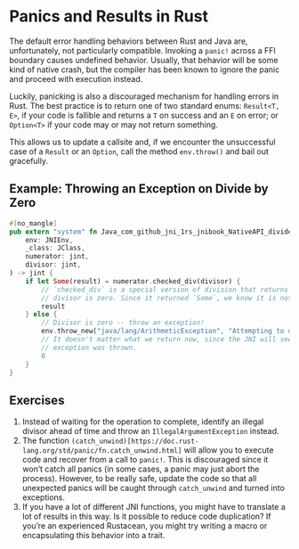 # Panics and Results in Rust

The default error handling behaviors between Rust and Java are, unfortunately,
not particularly compatible. Invoking a `panic!` across a FFI boundary causes
undefined behavior. Usually, that behavior will be some kind of native crash,
but the compiler has been known to ignore the panic and proceed with execution
instead.

Luckily, panicking is also a discouraged mechanism for handling errors in Rust.
The best practice is to return one of two standard enums: `Result<T, E>`, if
your code is fallible and returns a `T` on success and an `E` on error; or
`Option<T>` if your code may or may not return something.

This allows us to update a callsite and, if we encounter the unsuccessful case
of a `Result` or an `Option`, call the method `env.throw()` and bail out
gracefully.

## Example: Throwing an Exception on Divide by Zero

```rust
#[no_mangle]
pub extern "system" fn Java_com_github_jni_1rs_jnibook_NativeAPI_divide(
    env: JNIEnv,
    _class: JClass,
    numerator: jint,
    divisor: jint,
) -> jint {
    if let Some(result) = numerator.checked_div(divisor) {
        // `checked_div` is a special version of division that returns `None` if the
        // divisor is zero. Since it returned `Some`, we know it is not.
        result
    } else {
        // Divisor is zero -- throw an exception!
        env.throw_new("java/lang/ArithmeticException", "Attempting to divide by zero.");
        // It doesn't matter what we return now, since the JNI will see that an
        // exception was thrown.
        0
    }
}
```

## Exercises

1. Instead of waiting for the operation to complete, identify an illegal divisor
   ahead of time and throw an `IllegalArgumentException` instead.
2. The function
   `(catch_unwind)[https://doc.rust-lang.org/std/panic/fn.catch_unwind.html]`
   will allow you to execute code and recover from a call to `panic!`. This is
   discouraged since it won’t catch all panics (in some cases, a panic may just
   abort the process). However, to be really safe, update the code so that all
   unexpected panics will be caught through `catch_unwind` and turned into
   exceptions.
3. If you have a lot of different JNI functions, you might have to translate a
   lot of results in this way. Is it possible to reduce code duplication? If
   you’re an experienced Rustacean, you might try writing a macro or
   encapsulating this behavior into a trait.

